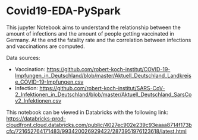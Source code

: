 # Covid19-EDA-PySpark

This jupyter Notebook aims to understand the relationship between the amount of infections and the amount of people getting vaccinated in Germany. At the end the fatality rate and the correlation between infections and vaccinations are computed.

Data sources:
* Vaccination: https://github.com/robert-koch-institut/COVID-19-Impfungen_in_Deutschland/blob/master/Aktuell_Deutschland_Landkreise_COVID-19-Impfungen.csv 
* Infection: https://github.com/robert-koch-institut/SARS-CoV-2_Infektionen_in_Deutschland/blob/master/Aktuell_Deutschland_SarsCov2_Infektionen.csv

This notebook can be viewed in Databricks with the following link:</br>
https://databricks-prod-cloudfront.cloud.databricks.com/public/4027ec902e239c93eaaa8714f173bcfc/721652764171483/993420026929422/2873951976123618/latest.html
